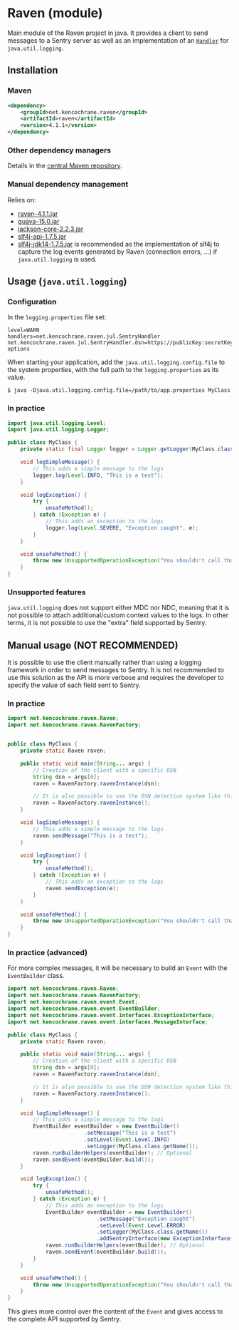 # Raven (module)
Main module of the Raven project in java. It provides a client to send messages
to a Sentry server as well as an implementation of an [`Handler`](http://docs.oracle.com/javase/7/docs/api/java/util/logging/Handler.html)
for `java.util.logging`.

## Installation

### Maven
```xml
<dependency>
    <groupId>net.kencochrane.raven</groupId>
    <artifactId>raven</artifactId>
    <version>4.1.1</version>
</dependency>
```

### Other dependency managers
Details in the [central Maven repository](https://search.maven.org/#artifactdetails%7Cnet.kencochrane.raven%7Craven%7C4.1.1%7Cjar).

### Manual dependency management
Relies on:

 - [raven-4.1.1.jar](https://search.maven.org/#artifactdetails%7Cnet.kencochrane.raven%7Craven%7C4.1.1%7Cjar)
 - [guava-15.0.jar](https://search.maven.org/#artifactdetails%7Ccom.google.guava%7Cguava%7C15.0%7Cjar)
 - [jackson-core-2.2.3.jar](https://search.maven.org/#artifactdetails%7Ccom.fasterxml.jackson.core%7Cjackson-core%7C2.2.3%7Cjar)
 - [slf4j-api-1.7.5.jar](https://search.maven.org/#artifactdetails%7Corg.slf4j%7Cslf4j-api%7C1.7.5%7Cjar)
 - [slf4j-jdk14-1.7.5.jar](https://search.maven.org/#artifactdetails%7Corg.slf4j%7Cslf4j-jdk14%7C1.7.5%7Cjar)
 is recommended as the implementation of slf4j to capture the log events
 generated by Raven (connection errors, ...) if `java.util.logging` is used.


## Usage (`java.util.logging`)
### Configuration
In the `logging.properties` file set:

```properties
level=WARN
handlers=net.kencochrane.raven.jul.SentryHandler
net.kencochrane.raven.jul.SentryHandler.dsn=https://publicKey:secretKey@host:port/1?options
```

When starting your application, add the `java.util.logging.config.file` to the
system properties, with the full path to the `logging.properties` as its value.

    $ java -Djava.util.logging.config.file=/path/to/app.properties MyClass

### In practice
```java
import java.util.logging.Level;
import java.util.logging.Logger;

public class MyClass {
    private static final Logger logger = Logger.getLogger(MyClass.class.getName());

    void logSimpleMessage() {
        // This adds a simple message to the logs
        logger.log(Level.INFO, "This is a test");
    }

    void logException() {
        try {
            unsafeMethod();
        } catch (Exception e) {
            // This adds an exception to the logs
            logger.log(Level.SEVERE, "Exception caught", e);
        }
    }

    void unsafeMethod() {
        throw new UnsupportedOperationException("You shouldn't call that");
    }
}
```

### Unsupported features
`java.util.logging` does not support either MDC nor NDC, meaning that it is not
possible to attach additional/custom context values to the logs.
In other terms, it is not possible to use the "extra" field supported by Sentry.


## Manual usage (NOT RECOMMENDED)
It is possible to use the client manually rather than using a logging framework
in order to send messages to Sentry. It is not recommended to use this solution
as the API is more verbose and requires the developer to specify the value of
each field sent to Sentry.

### In practice
```java
import net.kencochrane.raven.Raven;
import net.kencochrane.raven.RavenFactory;


public class MyClass {
    private static Raven raven;

    public static void main(String... args) {
        // Creation of the client with a specific DSN
        String dsn = args[0];
        raven = RavenFactory.ravenInstance(dsn);

        // It is also possible to use the DSN detection system like this
        raven = RavenFactory.ravenInstance();
    }

    void logSimpleMessage() {
        // This adds a simple message to the logs
        raven.sendMessage("This is a test");
    }

    void logException() {
        try {
            unsafeMethod();
        } catch (Exception e) {
            // This adds an exception to the logs
            raven.sendException(e);
        }
    }

    void unsafeMethod() {
        throw new UnsupportedOperationException("You shouldn't call that");
    }
}
```

### In practice (advanced)

For more complex messages, it will be necessary to build an `Event` with the
`EventBuilder` class.

```java
import net.kencochrane.raven.Raven;
import net.kencochrane.raven.RavenFactory;
import net.kencochrane.raven.event.Event;
import net.kencochrane.raven.event.EventBuilder;
import net.kencochrane.raven.event.interfaces.ExceptionInterface;
import net.kencochrane.raven.event.interfaces.MessageInterface;

public class MyClass {
    private static Raven raven;

    public static void main(String... args) {
        // Creation of the client with a specific DSN
        String dsn = args[0];
        raven = RavenFactory.ravenInstance(dsn);

        // It is also possible to use the DSN detection system like this
        raven = RavenFactory.ravenInstance();
    }

    void logSimpleMessage() {
        // This adds a simple message to the logs
        EventBuilder eventBuilder = new EventBuilder()
                        .setMessage("This is a test")
                        .setLevel(Event.Level.INFO)
                        .setLogger(MyClass.class.getName());
        raven.runBuilderHelpers(eventBuilder); // Optional
        raven.sendEvent(eventBuilder.build());
    }

    void logException() {
        try {
            unsafeMethod();
        } catch (Exception e) {
            // This adds an exception to the logs
            EventBuilder eventBuilder = new EventBuilder()
                            .setMessage("Exception caught")
                            .setLevel(Event.Level.ERROR)
                            .setLogger(MyClass.class.getName())
                            .addSentryInterface(new ExceptionInterface(e));
            raven.runBuilderHelpers(eventBuilder); // Optional
            raven.sendEvent(eventBuilder.build());
        }
    }

    void unsafeMethod() {
        throw new UnsupportedOperationException("You shouldn't call that");
    }
}
```

This gives more control over the content of the `Event` and gives access to the
complete API supported by Sentry.
